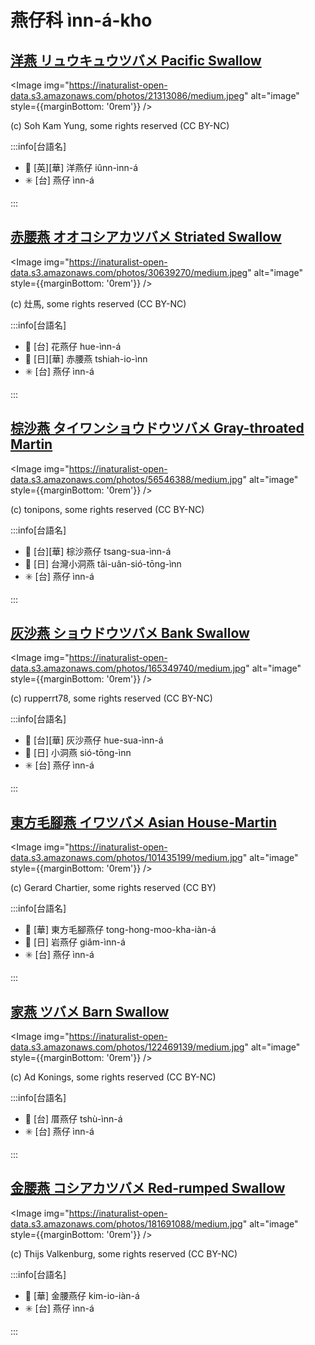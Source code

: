 # 燕仔科 ìnn-á-kho

## [洋燕 リュウキュウツバメ Pacific Swallow](https://ebird.org/species/pacswa1)

<Image img="https://inaturalist-open-data.s3.amazonaws.com/photos/21313086/medium.jpeg" alt="image" style={{marginBottom: '0rem'}} />

<p className="image-caption">
(c) Soh Kam Yung, some rights reserved (CC BY-NC)
</p>

:::info[台語名]

- 🎯 [英][華] 洋燕仔 iûnn-ìnn-á
- ✳️ [台] 燕仔 ìnn-á

:::

## [赤腰燕 オオコシアカツバメ Striated Swallow](https://ebird.org/species/strswa2)

<Image img="https://inaturalist-open-data.s3.amazonaws.com/photos/30639270/medium.jpeg" alt="image" style={{marginBottom: '0rem'}} />

<p className="image-caption">
(c) 灶馬, some rights reserved (CC BY-NC)
</p>

:::info[台語名]

- 🎯 [台] 花燕仔 hue-ìnn-á
- 🎯 [日][華] 赤腰燕 tshiah-io-ìnn
- ✳️ [台] 燕仔 ìnn-á

:::

## [棕沙燕 タイワンショウドウツバメ Gray-throated Martin](https://ebird.org/species/gytmar1)

<Image img="https://inaturalist-open-data.s3.amazonaws.com/photos/56546388/medium.jpg" alt="image" style={{marginBottom: '0rem'}} />

<p className="image-caption">
(c) tonipons, some rights reserved (CC BY-NC)
</p>

:::info[台語名]

- 🎯 [台][華] 棕沙燕仔 tsang-sua-ìnn-á
- 🎯 [日] 台灣小洞燕 tâi-uân-sió-tōng-ìnn
- ✳️ [台] 燕仔 ìnn-á

:::

## [灰沙燕 ショウドウツバメ Bank Swallow](https://ebird.org/species/banswa)

<Image img="https://inaturalist-open-data.s3.amazonaws.com/photos/165349740/medium.jpg" alt="image" style={{marginBottom: '0rem'}} />

<p className="image-caption">
(c) rupperrt78, some rights reserved (CC BY-NC)
</p>

:::info[台語名]

- 🎯 [台][華] 灰沙燕仔 hue-sua-ìnn-á
- 🎯 [日] 小洞燕 sió-tōng-ìnn
- ✳️ [台] 燕仔 ìnn-á

:::

## [東方毛腳燕 イワツバメ Asian House-Martin](https://ebird.org/species/ashmar1)

<Image img="https://inaturalist-open-data.s3.amazonaws.com/photos/101435199/medium.jpg" alt="image" style={{marginBottom: '0rem'}} />

<p className="image-caption">
(c) Gerard Chartier, some rights reserved (CC BY)
</p>

:::info[台語名]

- 🎯 [華] 東方毛腳燕仔 tong-hong-moo-kha-iàn-á
- 🎯 [日] 岩燕仔 giâm-ìnn-á
- ✳️ [台] 燕仔 ìnn-á

:::

## [家燕 ツバメ Barn Swallow](https://ebird.org/species/barswa)

<Image img="https://inaturalist-open-data.s3.amazonaws.com/photos/122469139/medium.jpg" alt="image" style={{marginBottom: '0rem'}} />

<p className="image-caption">
(c) Ad Konings, some rights reserved (CC BY-NC)
</p>

:::info[台語名]

- 🎯 [台] 厝燕仔 tshù-ìnn-á
- ✳️ [台] 燕仔 ìnn-á

:::

## [金腰燕 コシアカツバメ Red-rumped Swallow](https://ebird.org/species/rerswa1)

<Image img="https://inaturalist-open-data.s3.amazonaws.com/photos/181691088/medium.jpg" alt="image" style={{marginBottom: '0rem'}} />

<p className="image-caption">
(c) Thijs Valkenburg, some rights reserved (CC BY-NC)
</p>

:::info[台語名]

- 🎯 [華] 金腰燕仔 kim-io-iàn-á
- ✳️ [台] 燕仔 ìnn-á

:::
